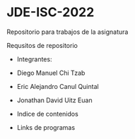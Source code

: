 # JDE-ISC-2022

Repositorio para trabajos de la asignatura

Requsitos de repositorio

* Integrantes:
* Diego Manuel Chi Tzab
* Eric Alejandro Canul Quintal
* Jonathan David Uitz Euan

* Indice de contenidos

* Links de programas

